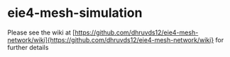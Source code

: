 # eie4-mesh-simulation

Please see the wiki at [https://github.com/dhruvds12/eie4-mesh-network/wiki]{https://github.com/dhruvds12/eie4-mesh-network/wiki} for further details 
